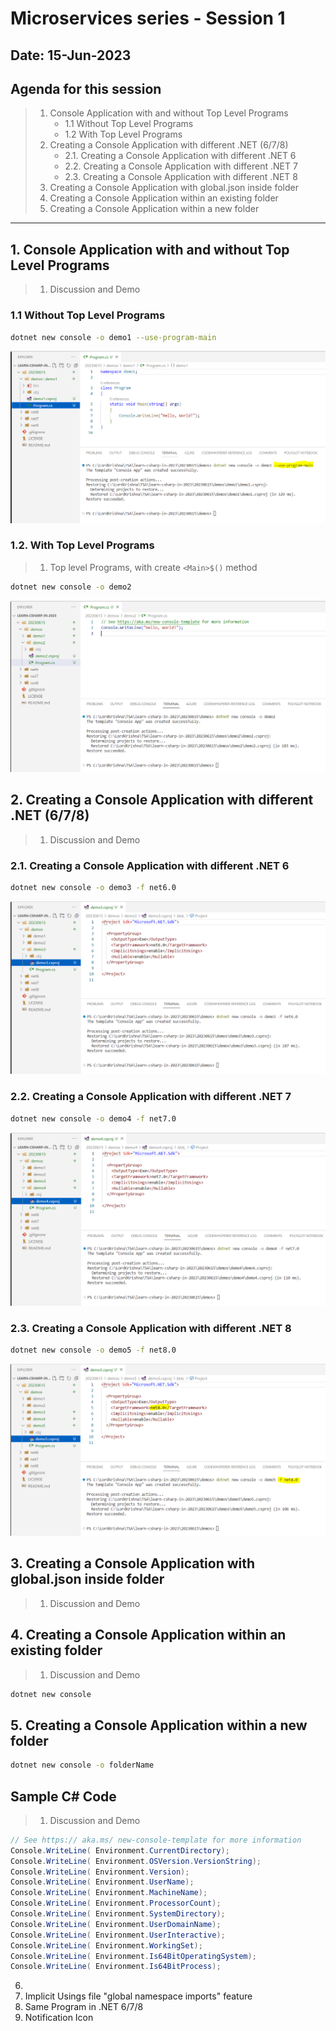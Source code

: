 # Microservices series - Session 1

## Date: 15-Jun-2023

## Agenda for this session

> 1. Console Application with and without Top Level Programs
>    - 1.1 Without Top Level Programs
>    - 1.2 With Top Level Programs
> 2. Creating a Console Application with different .NET (6/7/8)
>    - 2.1. Creating a Console Application with different .NET 6
>    - 2.2. Creating a Console Application with different .NET 7
>    - 2.3. Creating a Console Application with different .NET 8
> 3. Creating a Console Application with global.json inside folder
> 4. Creating a Console Application within an existing folder
> 5. Creating a Console Application within a new folder

---

## 1. Console Application with and without Top Level Programs

> 1. Discussion and Demo

### 1.1 Without Top Level Programs

```bash
dotnet new console -o demo1 --use-program-main
```

![Demo 1 |150x150](./images/1/demo1.PNG)

### 1.2. With Top Level Programs

> 1. Top level Programs, with create `<Main>$()` method

```bash
dotnet new console -o demo2
```

![Demo 2 |150x150](./images/1/demo2.PNG)

## 2. Creating a Console Application with different .NET (6/7/8)

> 1. Discussion and Demo

### 2.1. Creating a Console Application with different .NET 6

```bash
dotnet new console -o demo3 -f net6.0
```

![Demo 3 |150x150](./images/1/demo3.PNG)

### 2.2. Creating a Console Application with different .NET 7

```bash
dotnet new console -o demo4 -f net7.0
```

![Demo 3 |150x150](./images/1/demo4.PNG)

### 2.3. Creating a Console Application with different .NET 8

```bash
dotnet new console -o demo5 -f net8.0
```

![Demo 3 |150x150](./images/1/demo5.PNG)

## 3. Creating a Console Application with global.json inside folder

> 1. Discussion and Demo

## 4. Creating a Console Application within an existing folder

> 1. Discussion and Demo

```bash
dotnet new console
```

## 5. Creating a Console Application within a new folder

```bash
dotnet new console -o folderName
```

## Sample C# Code

> 1. Discussion and Demo

```csharp
// See https:// aka.ms/ new-console-template for more information
Console.WriteLine( Environment.CurrentDirectory);
Console.WriteLine( Environment.OSVersion.VersionString);
Console.WriteLine( Environment.Version);
Console.WriteLine( Environment.UserName);
Console.WriteLine( Environment.MachineName);
Console.WriteLine( Environment.ProcessorCount);
Console.WriteLine( Environment.SystemDirectory);
Console.WriteLine( Environment.UserDomainName);
Console.WriteLine( Environment.UserInteractive);
Console.WriteLine( Environment.WorkingSet);
Console.WriteLine( Environment.Is64BitOperatingSystem);
Console.WriteLine( Environment.Is64BitProcess);
```

6.
7. Implicit Usings file "global namespace imports" feature
8. Same Program in .NET 6/7/8
9. Notification Icon
